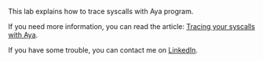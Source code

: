 This lab explains how to trace syscalls with Aya program.

If you need more information, you can read the article: [Tracing your syscalls with Aya](https://dev.to/littlejo/enhancing-your-aya-program-with-ebpf-maps-4hdj).

If you have some trouble, you can contact me on [LinkedIn](https://www.linkedin.com/in/joseph-ligier-4b86632).
